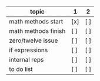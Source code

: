 | topic               | 1   | 2   |
| ------------------- | --- | --- |
| math methods start  | [x] | [ ] |
| math methods finish | [ ] | [ ] |
| zero/twelve issue   | [ ] | [ ] |
| if expressions      | [ ] | [ ] |
| internal reps       | [ ] | [ ] |
| to do list          | [ ] | [ ] |
